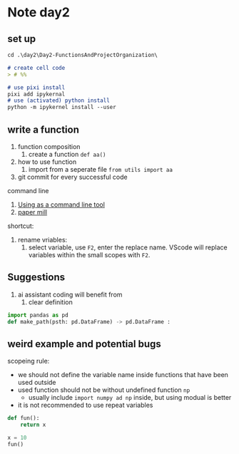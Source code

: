 # Note day2

## set up

```md
cd .\day2\Day2-FunctionsAndProjectOrganization\

# create cell code
> # %%

# use pixi install
pixi add ipykernal
# use (activated) python install
python -m ipykernel install --user
```

##  write a function

1. function composition
   1. create a function `def aa()`
2. how to use function
   1. import from a seperate file `from utils import aa`
3. git commit for every successful code

command line 
1. [Using as a command line tool](https://nbconvert.readthedocs.io/en/latest/usage.html)
2. [paper mill](https://github.com/nteract/papermill)

shortcut:
1. rename vriables:
   1. select variable, use `F2`, enter the replace name. VScode will replace variables within the small scopes with `F2`.

## Suggestions
1. ai assistant coding will benefit from
   1. clear definition 

```python
import pandas as pd
def make_path(psth: pd.DataFrame) -> pd.DataFrame :
```

## weird example and potential bugs
scopeing rule:
- we should not define the variable name inside functions that have been used outside
- used function should not be without undefined function `np` 
  - usually include `import numpy ad np` inside, but using modual is better
- it is not recommended to use repeat variables

```py
def fun():
    return x

x = 10
fun()
```